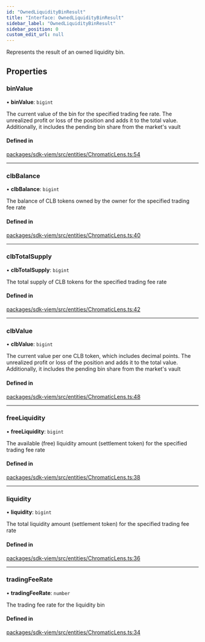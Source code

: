 ```yaml
---
id: "OwnedLiquidityBinResult"
title: "Interface: OwnedLiquidityBinResult"
sidebar_label: "OwnedLiquidityBinResult"
sidebar_position: 0
custom_edit_url: null
---
```


Represents the result of an owned liquidity bin.

## Properties

### binValue

• **binValue**: `bigint`

The current value of the bin for the specified trading fee rate.
The unrealized profit or loss of the position and adds it to the total value.
Additionally, it includes the pending bin share from the market's vault

#### Defined in

[packages/sdk-viem/src/entities/ChromaticLens.ts:54](https://github.com/chromatic-protocol/sdk/blob/26b196f/packages/sdk-viem/src/entities/ChromaticLens.ts#L54)

___

### clbBalance

• **clbBalance**: `bigint`

The balance of CLB tokens owned by the owner for the specified trading fee rate

#### Defined in

[packages/sdk-viem/src/entities/ChromaticLens.ts:40](https://github.com/chromatic-protocol/sdk/blob/26b196f/packages/sdk-viem/src/entities/ChromaticLens.ts#L40)

___

### clbTotalSupply

• **clbTotalSupply**: `bigint`

The total supply of CLB tokens for the specified trading fee rate

#### Defined in

[packages/sdk-viem/src/entities/ChromaticLens.ts:42](https://github.com/chromatic-protocol/sdk/blob/26b196f/packages/sdk-viem/src/entities/ChromaticLens.ts#L42)

___

### clbValue

• **clbValue**: `bigint`

The current value per one CLB token, which includes decimal points.
The unrealized profit or loss of the position and adds it to the total value.
Additionally, it includes the pending bin share from the market's vault

#### Defined in

[packages/sdk-viem/src/entities/ChromaticLens.ts:48](https://github.com/chromatic-protocol/sdk/blob/26b196f/packages/sdk-viem/src/entities/ChromaticLens.ts#L48)

___

### freeLiquidity

• **freeLiquidity**: `bigint`

The available (free) liquidity amount (settlement token) for the specified trading fee rate

#### Defined in

[packages/sdk-viem/src/entities/ChromaticLens.ts:38](https://github.com/chromatic-protocol/sdk/blob/26b196f/packages/sdk-viem/src/entities/ChromaticLens.ts#L38)

___

### liquidity

• **liquidity**: `bigint`

The total liquidity amount (settlement token) for the specified trading fee rate

#### Defined in

[packages/sdk-viem/src/entities/ChromaticLens.ts:36](https://github.com/chromatic-protocol/sdk/blob/26b196f/packages/sdk-viem/src/entities/ChromaticLens.ts#L36)

___

### tradingFeeRate

• **tradingFeeRate**: `number`

The trading fee rate for the liquidity bin

#### Defined in

[packages/sdk-viem/src/entities/ChromaticLens.ts:34](https://github.com/chromatic-protocol/sdk/blob/26b196f/packages/sdk-viem/src/entities/ChromaticLens.ts#L34)
